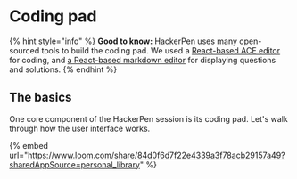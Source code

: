 # Coding pad

{% hint style="info" %}
**Good to know:** HackerPen uses many open-sourced tools to build the coding pad. We used a [React-based ACE editor](https://github.com/securingsincity/react-ace) for coding, and [a React-based markdown editor](https://github.com/uiwjs/react-md-editor) for displaying questions and solutions.
{% endhint %}

## The basics

One core component of the HackerPen session is its coding pad. Let's walk through how the user interface works.

{% embed url="https://www.loom.com/share/84d0f6d7f22e4339a3f78acb29157a49?sharedAppSource=personal_library" %}
